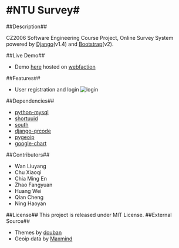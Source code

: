 #NTU Survey#
=========
##Description##

CZ2006 Software Engineering Course Project, Online Survey System powered by [Django](https://www.djangoproject.com/)(v1.4) and [Bootstrap](http://twitter.github.com/bootstrap/)(v2).

##Live Demo##
* Demo [here](http://survey.sfdye.com) hosted on [webfaction](https://www.webfaction.com/)

##Features##
* User registration and login
![login](http://raw.github.com/sfdye/ntusurvey/master/screenshots/login.png)

##Dependencies##
* [python-mysql](http://sourceforge.net/projects/mysql-python/)
* [shortuuid](https://github.com/stochastic-technologies/shortuuid)
* [south](https://github.com/lambdafu/django-south)
* [django-qrcode](https://github.com/zocolab/django-qrcode)
* [pygeoip](https://github.com/appliedsec/pygeoip)
* [google-chart](https://developers.google.com/chart/)

##Contributors##
* Wan Liuyang
* Chu Xiaoqi
* Chia Ming En
* Zhao Fangyuan
* Huang Wei
* Qian Cheng
* Ning Haoyan

##License##
This project is released under MIT License.
##External Source##

* Themes by [douban](https://www.djangoproject.com/)
* Geoip data by [Maxmind](http://www.maxmind.com/en/geolocation_landing)


